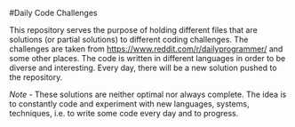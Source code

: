 #Daily Code Challenges

This repository serves the purpose of holding different files that are solutions (or partial solutions) to different coding challenges. The challenges are taken from https://www.reddit.com/r/dailyprogrammer/ and some other places. The code is written in different languages in order to be diverse and interesting. Every day, there will be a new solution pushed to the repository.

*Note* - These solutions are neither optimal nor always complete. The idea is to constantly code and experiment with new languages, systems, techniques, i.e. to write some code every day and to progress.

